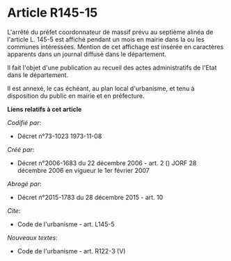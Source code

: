 # Article R145-15

L'arrêté du préfet coordonnateur de massif prévu au septième alinéa de l'article L. 145-5 est affiché pendant un mois en
mairie dans la ou les communes intéressées. Mention de cet affichage est insérée en caractères apparents dans un journal
diffusé dans le département. 

Il fait l'objet d'une publication au recueil des actes administratifs de l'Etat dans le département. 

Il est annexé, le cas échéant, au plan local d'urbanisme, et tenu à disposition du public en mairie et en préfecture.

**Liens relatifs à cet article**

_Codifié par_:

  - Décret n°73-1023 1973-11-08

_Créé par_:

  - Décret n°2006-1683 du 22 décembre 2006 - art. 2 () JORF 28 décembre 2006 en vigueur le 1er février 2007

_Abrogé par_:

  - Décret n°2015-1783 du 28 décembre 2015 - art. 10

_Cite_:

  - Code de l'urbanisme - art. L145-5

_Nouveaux textes_:

  - Code de l'urbanisme - art. R122-3 (V)
